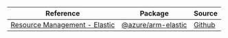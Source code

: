 | Reference | Package | Source |
|---|---|---|
|[Resource Management - Elastic](arm-elastic-readme.md)|[@azure/arm-elastic](https://www.npmjs.com/package/@azure/arm-elastic)|[Github](https://github.com/Azure/azure-sdk-for-js/blob/main/sdk/elastic/arm-elastic)|
